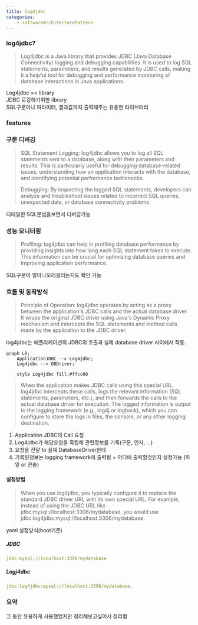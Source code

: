 ```yaml
---
title: log4jdbc
categories: 
    - softwareArchitecturePattern 
---
```


### log4jdbc? 

> Log4jdbc is a Java library that provides JDBC (Java Database Connectivity) logging and debugging capabilities. It is used to log SQL statements, parameters, and results generated by JDBC calls, making it a helpful tool for debugging and performance monitoring of database interactions in Java applications.

Log4jdbc == library <br>
JDBC 로깅하기위한 library <br>
SQL구문이나 파라미터, 결과값까지 출력해주는 유용한 라이브러리 <br>

### features 

### 구문 디버깅
> SQL Statement Logging: log4jdbc allows you to log all SQL statements sent to a database, along with their parameters and results. This is particularly useful for debugging database-related issues, understanding how an application interacts with the database, and identifying potential performance bottlenecks.
>
> Debugging: By inspecting the logged SQL statements, developers can analyze and troubleshoot issues related to incorrect SQL queries, unexpected data, or database connectivity problems.

디테일한 SQL문법을보면서 디버깅가능

### 성능 모니터링 
> Profiling: log4jdbc can help in profiling database performance by providing insights into how long each SQL statement takes to execute. This information can be crucial for optimizing database queries and improving application performance.

SQL구문이 얼마나오래걸리는지도 확인 가능<br>


### 흐름 및 동작방식
> Principle of Operation:
log4jdbc operates by acting as a proxy between the application's JDBC calls and the actual database driver. It wraps the original JDBC driver using Java's Dynamic Proxy mechanism and intercepts the SQL statements and method calls made by the application to the JDBC driver.

log4jdbc는 애플리케이션의 JDBC의 호출과 실제 database driver 사이에서 작동.

```mermaid
graph LR;
    ApplicationJDBC --> Log4jdbc;
    Log4jdbc --> DBDriver;

    style Log4jdbc fill:#ffcc00
```  
> When the application makes JDBC calls using this special URL, log4jdbc intercepts these calls, logs the relevant information (SQL statements, parameters, etc.), and then forwards the calls to the actual database driver for execution. The logged information is output to the logging framework (e.g., log4j or logback), which you can configure to store the logs in files, the console, or any other logging destination.

1. Application JDBC의 Call 요청
2. Log4jdbc가 해당요청을 훅킹해 관련정보를 기록(구문, 인자, ...) 
3. 요청을 전달 to 실제 DatabaseDriver한테 
4. 기록된정보는 logging framework에 출력됨 + 어디에 출력할것인지 설정가능 (파일 or 콘솔) 


#### 설정방법 
> When you use log4jdbc, you typically configure it to replace the standard JDBC driver URL with its own special URL. For example, instead of using the JDBC URL like jdbc:mysql://localhost:3306/mydatabase, you would use jdbc:log4jdbc:mysql://localhost:3306/mydatabase.

yaml 설정방식(boot기준) 
##### JDBC
``` yml
jdbc:mysql://localhost:3306/mydatabase
```
##### Logj4dbc
``` yml
jdbc:log4jdbc:mysql://localhost:3306/mydatabase.
```


### 요약 
그 동안 유용하게 사용했었지만 정리해보고싶어서 정리함
